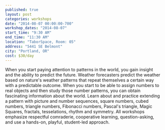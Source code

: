 ```yaml
---
published: true
layout: post
categories: workshops
date: "2014-08-07 00:00:00-700"
workshop_dates: "2014-08-07"
start_time: "9:30 AM"
end_time: "11:30 AM"
location: "TaborSpace, Room: 05"
address: "5441 SE Belmont"
city: "Portland, OR"
cost: $30/day
---
```


When you start paying attention to patterns in the world, you gain insight and the ability to predict the future. Weather forecasters predict the weather based on nature's weather patterns that repeat themselves a certain way with a predictable outcome. When you start to be able to assign numbers to real objects and then study those number patterns, you can obtain fascinating information about the world.
Learn about and practice extending a pattern with picture and number sequences, square numbers, cubed numbers, triangle numbers, Fibonacci numbers, Pascal's triangle, Magic Squares, fractals, tesselations, rhythm and symmetry.
All workshops emphasize respectful comraderie, cooperative learning, question-asking, and use a hands-on, playful, student-led approach.
